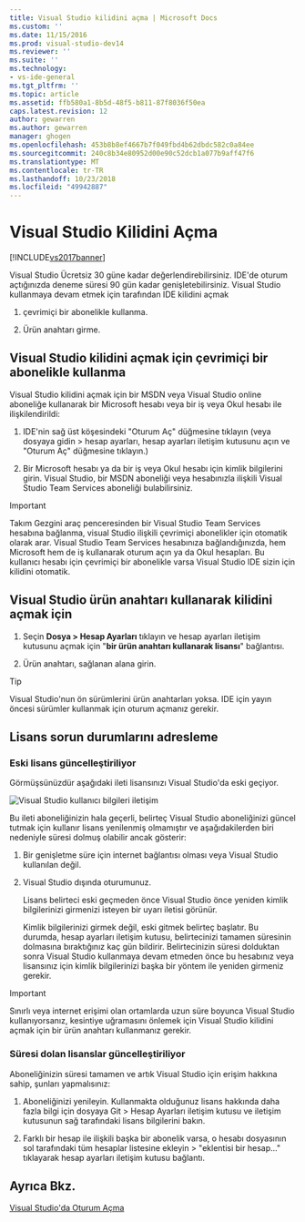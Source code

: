 ```yaml
---
title: Visual Studio kilidini açma | Microsoft Docs
ms.custom: ''
ms.date: 11/15/2016
ms.prod: visual-studio-dev14
ms.reviewer: ''
ms.suite: ''
ms.technology:
- vs-ide-general
ms.tgt_pltfrm: ''
ms.topic: article
ms.assetid: ffb580a1-8b5d-48f5-b811-87f8036f50ea
caps.latest.revision: 12
author: gewarren
ms.author: gewarren
manager: ghogen
ms.openlocfilehash: 453b8b8ef4667b7f049fbd4b62dbdc582c0a84ee
ms.sourcegitcommit: 240c8b34e80952d00e90c52dcb1a077b9aff47f6
ms.translationtype: MT
ms.contentlocale: tr-TR
ms.lasthandoff: 10/23/2018
ms.locfileid: "49942887"
---
```

# <a name="how-to-unlock-visual-studio"></a>Visual Studio Kilidini Açma
[!INCLUDE[vs2017banner](../includes/vs2017banner.md)]

Visual Studio Ücretsiz 30 güne kadar değerlendirebilirsiniz. IDE'de oturum açtığınızda deneme süresi 90 gün kadar genişletebilirsiniz. Visual Studio kullanmaya devam etmek için tarafından IDE kilidini açmak  
  
1.  çevrimiçi bir abonelikle kullanma.  
  
2.  Ürün anahtarı girme.  
  
## <a name="to-unlock-visual-studio-using-an-online-subscription"></a>Visual Studio kilidini açmak için çevrimiçi bir abonelikle kullanma  
 Visual Studio kilidini açmak için bir MSDN veya Visual Studio online aboneliğe kullanarak bir Microsoft hesabı veya bir iş veya Okul hesabı ile ilişkilendirildi:  
  
1.  IDE'nin sağ üst köşesindeki "Oturum Aç" düğmesine tıklayın (veya dosyaya gidin > hesap ayarları, hesap ayarları iletişim kutusunu açın ve "Oturum Aç" düğmesine tıklayın.)  
  
2.  Bir Microsoft hesabı ya da bir iş veya Okul hesabı için kimlik bilgilerini girin. Visual Studio, bir MSDN aboneliği veya hesabınızla ilişkili Visual Studio Team Services aboneliği bulabilirsiniz.  
  
> [!IMPORTANT]
>  Takım Gezgini araç penceresinden bir Visual Studio Team Services hesabına bağlanma, visual Studio ilişkili çevrimiçi abonelikler için otomatik olarak arar. Visual Studio Team Services hesabınıza bağlandığınızda, hem Microsoft hem de iş kullanarak oturum açın ya da Okul hesapları. Bu kullanıcı hesabı için çevrimiçi bir abonelikle varsa Visual Studio IDE sizin için kilidini otomatik.  
  
## <a name="to-unlock-visual-studio-with-a-product-key"></a>Visual Studio ürün anahtarı kullanarak kilidini açmak için  
  
1.  Seçin **Dosya > Hesap Ayarları** tıklayın ve hesap ayarları iletişim kutusunu açmak için "**bir ürün anahtarı kullanarak lisansı**" bağlantısı.  
  
2.  Ürün anahtarı, sağlanan alana girin.  
  
> [!TIP]
>  Visual Studio'nun ön sürümlerini ürün anahtarları yoksa. IDE için yayın öncesi sürümler kullanmak için oturum açmanız gerekir.  
  
## <a name="addressing-license-problem-states"></a>Lisans sorun durumlarını adresleme  
  
### <a name="updating-stale-licenses"></a>Eski lisans güncelleştiriliyor  
 Görmüşsünüzdür aşağıdaki ileti lisansınızı Visual Studio'da eski geçiyor.  
  
 ![Visual Studio kullanıcı bilgileri iletişim](../ide/media/vs2013-userinfo.png "VS2013_UserInfo")  
  
 Bu ileti aboneliğinizin hala geçerli, belirteç Visual Studio aboneliğinizi güncel tutmak için kullanır lisans yenilenmiş olmamıştır ve aşağıdakilerden biri nedeniyle süresi dolmuş olabilir ancak gösterir:  
  
1. Bir genişletme süre için internet bağlantısı olması veya Visual Studio kullanılan değil.  
  
2. Visual Studio dışında oturumunuz.  
  
   Lisans belirteci eski geçmeden önce Visual Studio önce yeniden kimlik bilgilerinizi girmenizi isteyen bir uyarı iletisi görünür.  
  
   Kimlik bilgilerinizi girmek değil, eski gitmek belirteç başlatır. Bu durumda, hesap ayarları iletişim kutusu, belirtecinizi tamamen süresinin dolmasına bıraktığınız kaç gün bildirir. Belirtecinizin süresi dolduktan sonra Visual Studio kullanmaya devam etmeden önce bu hesabınız veya lisansınız için kimlik bilgilerinizi başka bir yöntem ile yeniden girmeniz gerekir.  
  
> [!IMPORTANT]
>  Sınırlı veya internet erişimi olan ortamlarda uzun süre boyunca Visual Studio kullanıyorsanız, kesintiye uğramasını önlemek için Visual Studio kilidini açmak için bir ürün anahtarı kullanmanız gerekir.  
  
### <a name="updating-expired-licenses"></a>Süresi dolan lisanslar güncelleştiriliyor  
 Aboneliğinizin süresi tamamen ve artık Visual Studio için erişim hakkına sahip, şunları yapmalısınız:  
  
1.  Aboneliğinizi yenileyin. Kullanmakta olduğunuz lisans hakkında daha fazla bilgi için dosyaya Git > Hesap Ayarları iletişim kutusu ve iletişim kutusunun sağ tarafındaki lisans bilgilerini bakın.  
  
2.  Farklı bir hesap ile ilişkili başka bir abonelik varsa, o hesabı dosyasının sol tarafındaki tüm hesaplar listesine ekleyin > "eklentisi bir hesap..." tıklayarak hesap ayarları iletişim kutusu bağlantı.  
  
## <a name="see-also"></a>Ayrıca Bkz.  
 [Visual Studio'da Oturum Açma](../ide/signing-in-to-visual-studio.md)



